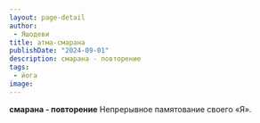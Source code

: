 ```yaml
---
layout: page-detail
author:
 - Яшодеви
title: атма-смарана
publishDate: "2024-09-01"
description: смарана - повторение
tags:
 - йога
image: 
---
```


__смарана - повторение__
Непрерывное памятование своего «Я».


